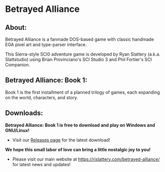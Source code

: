 # Betrayed Alliance

## About:
Betrayed Alliance is a fanmade DOS-based game with classic handmade EGA pixel art and type-parser interface.

This Sierra-style SCI0 adventure game is developed by Ryan Slattery (a.k.a. Slattstudio) using Brian Provinciano's SCI Studio 3 and Phil Fortier's SCI Companion.

## Betrayed Alliance: Book 1:
Book 1 is the first installment of a planned trilogy of games, each expanding on the world, characters, and story.

## Downloads:
**Betrayed Alliance: Book 1 is free to download and play on Windows and GNU/Linux!**
* Visit our [Releases page](http://https://github.com/Slattstudio/BetrayedAllianceBook1/releases "Releases page") for the latest download!

**We hope this small labor of love can bring a little nostalgic joy to you!**
* Please visit our main website at https://rjslattery.com/betrayed-alliance/ for latest news and updates!

